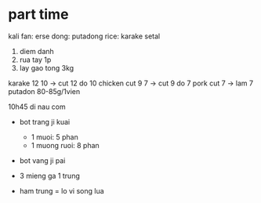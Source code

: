 # part time

kali fan: 
erse dong: 
putadong rice: 
karake setal


1. diem danh
2. rua tay 1p
3. lay gao tong 3kg

karake 12 10 -> cut 12 do 10
chicken cut 9 7 -> cut 9 do 7
pork cut 7 -> lam 7
putadon 80-85g/1vien

10h45 di nau com

- bot trang ji kuai
  - 1 muoi: 5 phan
  - 1 muong ruoi: 8 phan
- bot vang ji pai

- 3 mieng ga 1 trung

- ham trung = lo vi song lua 
